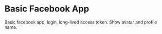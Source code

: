 # Basic Facebook App
Basic facebook app, login, long-lived access token. Show avatar and profile name.